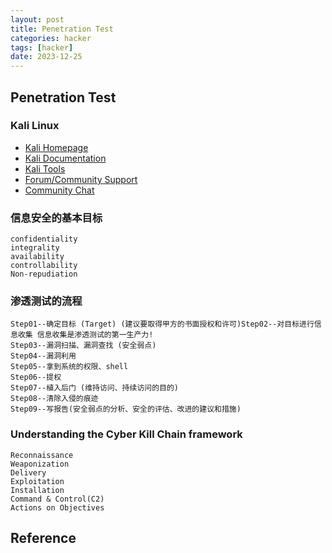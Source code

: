 ```yaml
---
layout: post
title: Penetration Test
categories: hacker
tags: [hacker]
date: 2023-12-25
---
```


## Penetration Test

### Kali Linux

+ [Kali Homepage](https://www.kali.org/)
+ [Kali Documentation](https://www.kali.org/docs)
+ [Kali Tools](https://www.kali.org/tools/)
+ [Forum/Community Support](https://forums.kali.orq/)
+ [Community Chat](https://discord.kali.org)

### 信息安全的基本目标

    confidentiality
    integrality
    availability
    controllability
    Non-repudiation

### 渗透测试的流程

    Step01--确定目标 (Target) (建议要取得甲方的书面授权和许可)Step02--对目标进行信息收集 信息收集是渗透测试的第一生产力!
    Step03--漏洞扫描、漏洞查找 (安全弱点)
    Step04--漏洞利用
    Step05--拿到系统的权限、shell
    Step06--提权
    Step07--植入后门 (维持访问、持续访问的目的)
    Step08--清除入侵的痕迹
    Step09--写报告(安全弱点的分析、安全的评估、改进的建议和措施)

### Understanding the Cyber Kill Chain framework

    Reconnaissance
    Weaponization
    Delivery
    Exploitation
    Installation
    Command & Control(C2)
    Actions on Objectives

## Reference

